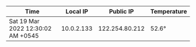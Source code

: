 | Time     | Local IP | Public IP | Temperature |
| ----------- | ----------- | ----------- | ----------- |
| Sat 19 Mar 2022 12:30:02 AM +0545      | 10.0.2.133     | 122.254.80.212  | 52.6° |
